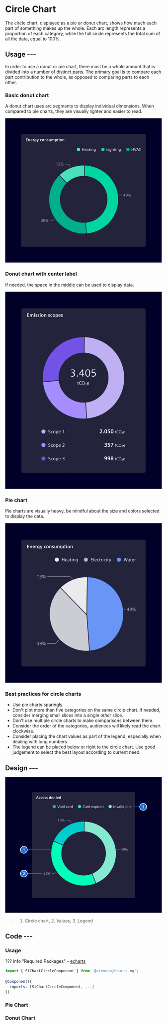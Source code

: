 # Circle Chart

The circle chart, displayed as a pie or donut chart, shows how much each part of
something makes up the whole. Each arc length represents a proportion of each
category, while the full circle represents the total sum of all the data, equal
to 100%.

## Usage ---

In order to use a donut or pie chart, there must be a whole amount that is
divided into a number of distinct parts. The primary goal is to compare each
part contribution to the whole, as opposed to comparing parts to each other.

### Basic donut chart

A donut chart uses arc segments to display individual dimensions. When compared
to pie charts, they are visually lighter and easier to read.

![Donut chart basic](images/donut-chart-basic.png)

### Donut chart with center label

If needed, the space in the middle can be used to display data.

![Donut chart center label](images/donut-chart-center-label.png)

### Pie chart

Pie charts are visually heavy, be mindful about the size and colors selected to
display the data.

![Pie chart basic](images/pie-chart-basic.png)

### Best practices for circle charts

- Use pie charts sparingly.
- Don't plot more than five categories on the same circle chart. If needed,
  consider merging small slices into a single *other* slice.
- Don't use multiple circle charts to make comparisons between them.
- Consider the order of the categories, audiences will likely read the chart
  clockwise.
- Consider placing the chart values as part of the legend, especially when
  dealing with long numbers.
- The legend can be placed below or right to the circle chart. Use good
  judgement to select the best layout according to current need.

## Design ---

![Circle chart design](images/donut-chart-design.png)

> 1. Circle chart, 2. Values, 3. Legend

## Code ---

### Usage

??? info "Required Packages"
    - [echarts](https://www.npmjs.com/package/echarts)

```ts
import { SiChartCircleComponent } from '@siemens/charts-ng';

@Component({
  imports: [SiChartCircleComponent, ...]
})
```

### Pie Chart

<si-docs-component example="si-charts/si-chart-circle-pie" height="400"></si-docs-component>

### Donut Chart

<si-docs-component example="si-charts/si-chart-circle-donut" height="400"></si-docs-component>

<si-docs-api component="SiChartCircleComponent" package="@siemens/charts-ng" hideImplicitlyPublic="true"></si-docs-api>

<si-docs-types></si-docs-types>
